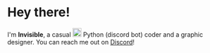 # Hey there!
I'm **Invisible**, a casual <img src=https://upload.wikimedia.org/wikipedia/commons/thumb/c/c3/Python-logo-notext.svg/768px-Python-logo-notext.svg.png width="20"> Python (discord bot) coder and a graphic designer. You can reach me out on [Discord](https://discord.com/users/719807591869317201)!
